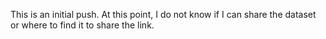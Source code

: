 This is an initial push. At this point, I do not know if I can share the dataset or where to find it to share the link.

